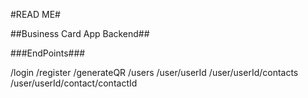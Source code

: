 #READ ME#

##Business Card App Backend##

###EndPoints###

/login
/register
/generateQR
/users
/user/userId
/user/userId/contacts
/user/userId/contact/contactId

